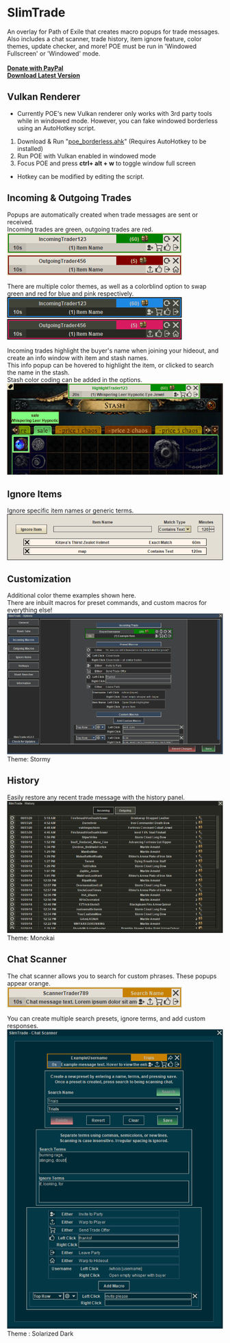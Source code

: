 # SlimTrade
An overlay for Path of Exile that creates macro popups for trade messages. Also includes a chat scanner, trade history, item ignore feature, color themes, update checker, and more! POE must be run in 'Windowed Fullscreen' or 'Windowed' mode.<br><br>
[**Donate with PayPal**](https://www.paypal.me/zmilla93)<br>
[**Download Latest Version**](https://github.com/zmilla93/SlimTrade/releases/latest)<br>

## Vulkan Renderer
- Currently POE's new Vulkan renderer only works with 3rd party tools while in windowed mode. However, you can fake windowed borderless using an AutoHotkey script.
1. Download & Run "[poe_borderless.ahk](https://cdn.discordapp.com/attachments/721037187361144882/722805074606162050/poe_borderless.ahk)" (Requires AutoHotkey to be installed)
1. Run POE with Vulkan enabled in windowed mode
1. Focus POE and press **ctrl+ alt + w** to toggle window full screen
- Hotkey can be modified by editing the script.

## Incoming & Outgoing Trades
Popups are automatically created when trade messages are sent or received.<br>
Incoming trades are green, outgoing trades are red.<br>
![](/src/main/resources/images/incoming-trade.png)<br>
![](/src/main/resources/images/outgoing-trade.png)<br>

There are multiple color themes, as well as a colorblind option to swap green and red for blue and pink respectively.<br>
![](/src/main/resources/images/incoming-trade-dark-cb.png)<br>
![](/src/main/resources/images/outgoing-trade-dark-cb.png)<br>

Incoming trades highlight the buyer's name when joining your hideout, and create an info window with item and stash names.<br>
This info popup can be hovered to highlight the item, or clicked to search the name in the stash.<br>
Stash color coding can be added in the options.<br>
![](/src/main/resources/images/stash.png)<br>

## Ignore Items
Ignore specific item names or generic terms.<br>
![](/src/main/resources/images/ignore.png)<br>

## Customization
Additional color theme examples shown here.<br>
There are inbuilt macros for preset commands, and custom macros for everything else!<br>
![](/src/main/resources/images/macro-customizer.png)<br>
Theme: Stormy<br>

## History
Easily restore any recent trade message with the history panel.<br>
![](/src/main/resources/images/history.png)<br>
Theme: Monokai<br>

## Chat Scanner
The chat scanner allows you to search for custom phrases. These popups appear orange.<br>
![](/src/main/resources/images/scanner-message.png)<br>

You can create multiple search presets, ignore terms, and add custom responses.<br>
![](/src/main/resources/images/scanner-full.png)<br>
Theme : Solarized Dark<br>
